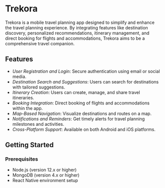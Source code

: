 # Trekora

Trekora is a mobile travel planning app designed to simplify and enhance the travel planning experience. By integrating features like destination discovery, personalized recommendations, itinerary management, and direct booking for flights and accommodations, Trekora aims to be a comprehensive travel companion.

## Features

- *User Registration and Login*: Secure authentication using email or social media.
- *Destination Search and Suggestions*: Users can search for destinations with tailored suggestions.
- *Itinerary Creation*: Users can create, manage, and share travel itineraries.
- *Booking Integration*: Direct booking of flights and accommodations within the app.
- *Map-Based Navigation*: Visualize destinations and routes on a map.
- *Notifications and Reminders*: Get timely alerts for travel planning milestones and activities.
- *Cross-Platform Support*: Available on both Android and iOS platforms.

## Getting Started

### Prerequisites

- Node.js (version 12.x or higher)
- MongoDB (version 4.x or higher)
- React Native environment setup
